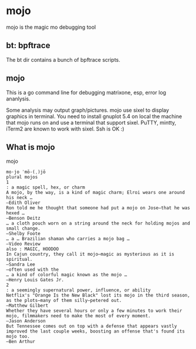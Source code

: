 # mojo
mojo is the magic mo debugging tool

## bt: bpftrace
The bt dir contains a bunch of bpftrace scripts.

## mojo
This is a go command line for debugging matrixone, esp, error log
ananlysis.

Some analysis may output graph/pictures.  mojo use sixel to display
graphics in terminal.  You need to install gnuplot 5.4 on local the
machine that mojo runs on and use a terminal that support sixel.
PuTTY, mintty, iTerm2 are known to work with sixel.  Ssh is OK :)

## What is mojo
mojo

```
mo·​jo ˈmō-(ˌ)jō 
plural mojos
1
: a magic spell, hex, or charm
A mojo, by the way, is a kind of magic charm; Elroi wears one around his neck …
—Edith Oliver
Ron told me he thought that someone had put a mojo on Jose—that he was hexed …
—Benson Deitz
… a cloth pouch worn on a string around the neck for holding mojos and small change.
—Shelby Foote
… a … Brazilian shaman who carries a mojo bag …
—Video Review
also : MAGIC, HOODOO
In Cajun country, they call it mojo—magic as mysterious as it is spiritual.
—Sandra Lee
—often used with the
… a kind of colorful magic known as the mojo …
—Henry Louis Gates Jr.
2
: a seemingly supernatural power, influence, or ability
Netflix's "Orange Is the New Black" lost its mojo in the third season, as the plots—many of them silly—petered out.
—Matthew Gilbert
Whether they have several hours or only a few minutes to work their mojo, filmmakers need to make the most of every moment.
—Jason Anderson
But Tennessee comes out on top with a defense that appears vastly improved the last couple weeks, boosting an offense that's found its mojo too.
—Ben Arthur
```
